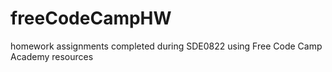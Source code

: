 # freeCodeCampHW
homework assignments completed during SDE0822 using Free Code Camp Academy resources 
